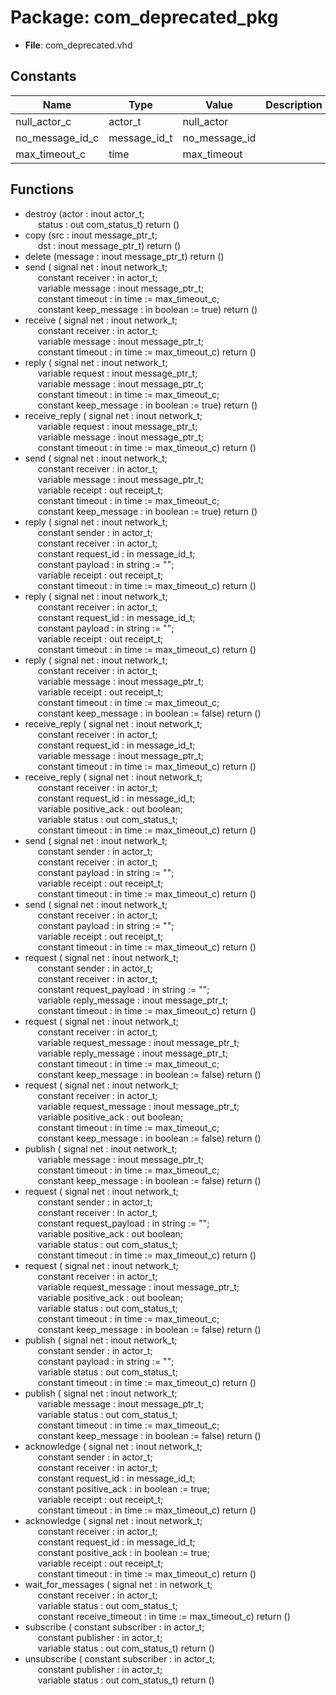# Package: com_deprecated_pkg

- **File**: com_deprecated.vhd
## Constants

| Name            | Type         | Value          | Description |
| --------------- | ------------ | -------------- | ----------- |
| null_actor_c    | actor_t      |  null_actor    |             |
| no_message_id_c | message_id_t |  no_message_id |             |
| max_timeout_c   | time         |  max_timeout   |             |
## Functions
- destroy <font id="function_arguments">(actor     : inout actor_t;<br><span style="padding-left:20px"> status : out com_status_t) </font> <font id="function_return">return ()</font>
- copy <font id="function_arguments">(src : inout message_ptr_t;<br><span style="padding-left:20px"> dst : inout message_ptr_t) </font> <font id="function_return">return ()</font>
- delete <font id="function_arguments">(message : inout message_ptr_t) </font> <font id="function_return">return ()</font>
- send <font id="function_arguments">( signal net            : inout network_t;<br><span style="padding-left:20px"> constant receiver     : in    actor_t;<br><span style="padding-left:20px"> variable message      : inout message_ptr_t;<br><span style="padding-left:20px"> constant timeout      : in    time    := max_timeout_c;<br><span style="padding-left:20px"> constant keep_message : in    boolean := true) </font> <font id="function_return">return ()</font>
- receive <font id="function_arguments">( signal net        : inout network_t;<br><span style="padding-left:20px"> constant receiver : in    actor_t;<br><span style="padding-left:20px"> variable message  : inout message_ptr_t;<br><span style="padding-left:20px"> constant timeout  : in    time := max_timeout_c) </font> <font id="function_return">return ()</font>
- reply <font id="function_arguments">( signal net            : inout network_t;<br><span style="padding-left:20px"> variable request      : inout message_ptr_t;<br><span style="padding-left:20px"> variable message      : inout message_ptr_t;<br><span style="padding-left:20px"> constant timeout      : in    time    := max_timeout_c;<br><span style="padding-left:20px"> constant keep_message : in    boolean := true) </font> <font id="function_return">return ()</font>
- receive_reply <font id="function_arguments">( signal net       : inout network_t;<br><span style="padding-left:20px"> variable request : inout message_ptr_t;<br><span style="padding-left:20px"> variable message : inout message_ptr_t;<br><span style="padding-left:20px"> constant timeout : in    time := max_timeout_c) </font> <font id="function_return">return ()</font>
- send <font id="function_arguments">( signal net            : inout network_t;<br><span style="padding-left:20px"> constant receiver     : in    actor_t;<br><span style="padding-left:20px"> variable message      : inout message_ptr_t;<br><span style="padding-left:20px"> variable receipt      : out   receipt_t;<br><span style="padding-left:20px"> constant timeout      : in    time    := max_timeout_c;<br><span style="padding-left:20px"> constant keep_message : in    boolean := true) </font> <font id="function_return">return ()</font>
- reply <font id="function_arguments">( signal net          : inout network_t;<br><span style="padding-left:20px"> constant sender     : in    actor_t;<br><span style="padding-left:20px"> constant receiver   : in    actor_t;<br><span style="padding-left:20px"> constant request_id : in    message_id_t;<br><span style="padding-left:20px"> constant payload    : in    string := "";<br><span style="padding-left:20px"> variable receipt    : out   receipt_t;<br><span style="padding-left:20px"> constant timeout    : in    time   := max_timeout_c) </font> <font id="function_return">return ()</font>
- reply <font id="function_arguments">( signal net          : inout network_t;<br><span style="padding-left:20px"> constant receiver   : in    actor_t;<br><span style="padding-left:20px"> constant request_id : in    message_id_t;<br><span style="padding-left:20px"> constant payload    : in    string := "";<br><span style="padding-left:20px"> variable receipt    : out   receipt_t;<br><span style="padding-left:20px"> constant timeout    : in    time   := max_timeout_c) </font> <font id="function_return">return ()</font>
- reply <font id="function_arguments">( signal net            : inout network_t;<br><span style="padding-left:20px"> constant receiver     : in    actor_t;<br><span style="padding-left:20px"> variable message      : inout message_ptr_t;<br><span style="padding-left:20px"> variable receipt      : out   receipt_t;<br><span style="padding-left:20px"> constant timeout      : in    time    := max_timeout_c;<br><span style="padding-left:20px"> constant keep_message : in    boolean := false) </font> <font id="function_return">return ()</font>
- receive_reply <font id="function_arguments">( signal net          : inout network_t;<br><span style="padding-left:20px"> constant receiver   : in    actor_t;<br><span style="padding-left:20px"> constant request_id : in    message_id_t;<br><span style="padding-left:20px"> variable message    : inout message_ptr_t;<br><span style="padding-left:20px"> constant timeout    : in    time := max_timeout_c) </font> <font id="function_return">return ()</font>
- receive_reply <font id="function_arguments">( signal net            : inout network_t;<br><span style="padding-left:20px"> constant receiver     : in    actor_t;<br><span style="padding-left:20px"> constant request_id   : in    message_id_t;<br><span style="padding-left:20px"> variable positive_ack : out   boolean;<br><span style="padding-left:20px"> variable status       : out   com_status_t;<br><span style="padding-left:20px"> constant timeout      : in    time := max_timeout_c) </font> <font id="function_return">return ()</font>
- send <font id="function_arguments">( signal net        : inout network_t;<br><span style="padding-left:20px"> constant sender   : in    actor_t;<br><span style="padding-left:20px"> constant receiver : in    actor_t;<br><span style="padding-left:20px"> constant payload  : in    string := "";<br><span style="padding-left:20px"> variable receipt  : out   receipt_t;<br><span style="padding-left:20px"> constant timeout  : in    time   := max_timeout_c) </font> <font id="function_return">return ()</font>
- send <font id="function_arguments">( signal net        : inout network_t;<br><span style="padding-left:20px"> constant receiver : in    actor_t;<br><span style="padding-left:20px"> constant payload  : in    string := "";<br><span style="padding-left:20px"> variable receipt  : out   receipt_t;<br><span style="padding-left:20px"> constant timeout  : in    time   := max_timeout_c) </font> <font id="function_return">return ()</font>
- request <font id="function_arguments">( signal net               : inout network_t;<br><span style="padding-left:20px"> constant sender          : in    actor_t;<br><span style="padding-left:20px"> constant receiver        : in    actor_t;<br><span style="padding-left:20px"> constant request_payload : in    string := "";<br><span style="padding-left:20px"> variable reply_message   : inout message_ptr_t;<br><span style="padding-left:20px"> constant timeout         : in    time   := max_timeout_c) </font> <font id="function_return">return ()</font>
- request <font id="function_arguments">( signal net               : inout network_t;<br><span style="padding-left:20px"> constant receiver        : in    actor_t;<br><span style="padding-left:20px"> variable request_message : inout message_ptr_t;<br><span style="padding-left:20px"> variable reply_message   : inout message_ptr_t;<br><span style="padding-left:20px"> constant timeout         : in    time    := max_timeout_c;<br><span style="padding-left:20px"> constant keep_message    : in    boolean := false) </font> <font id="function_return">return ()</font>
- request <font id="function_arguments">( signal net               : inout network_t;<br><span style="padding-left:20px"> constant receiver        : in    actor_t;<br><span style="padding-left:20px"> variable request_message : inout message_ptr_t;<br><span style="padding-left:20px"> variable positive_ack    : out   boolean;<br><span style="padding-left:20px"> constant timeout         : in    time    := max_timeout_c;<br><span style="padding-left:20px"> constant keep_message    : in    boolean := false) </font> <font id="function_return">return ()</font>
- publish <font id="function_arguments">( signal net            : inout network_t;<br><span style="padding-left:20px"> variable message      : inout message_ptr_t;<br><span style="padding-left:20px"> constant timeout      : in    time    := max_timeout_c;<br><span style="padding-left:20px"> constant keep_message : in    boolean := false) </font> <font id="function_return">return ()</font>
- request <font id="function_arguments">( signal net               : inout network_t;<br><span style="padding-left:20px"> constant sender          : in    actor_t;<br><span style="padding-left:20px"> constant receiver        : in    actor_t;<br><span style="padding-left:20px"> constant request_payload : in    string := "";<br><span style="padding-left:20px"> variable positive_ack    : out   boolean;<br><span style="padding-left:20px"> variable status          : out   com_status_t;<br><span style="padding-left:20px"> constant timeout         : in    time   := max_timeout_c) </font> <font id="function_return">return ()</font>
- request <font id="function_arguments">( signal net               : inout network_t;<br><span style="padding-left:20px"> constant receiver        : in    actor_t;<br><span style="padding-left:20px"> variable request_message : inout message_ptr_t;<br><span style="padding-left:20px"> variable positive_ack    : out   boolean;<br><span style="padding-left:20px"> variable status          : out   com_status_t;<br><span style="padding-left:20px"> constant timeout         : in    time    := max_timeout_c;<br><span style="padding-left:20px"> constant keep_message    : in    boolean := false) </font> <font id="function_return">return ()</font>
- publish <font id="function_arguments">( signal net       : inout network_t;<br><span style="padding-left:20px"> constant sender  : in    actor_t;<br><span style="padding-left:20px"> constant payload : in    string := "";<br><span style="padding-left:20px"> variable status  : out   com_status_t;<br><span style="padding-left:20px"> constant timeout : in    time   := max_timeout_c) </font> <font id="function_return">return ()</font>
- publish <font id="function_arguments">( signal net            : inout network_t;<br><span style="padding-left:20px"> variable message      : inout message_ptr_t;<br><span style="padding-left:20px"> variable status       : out   com_status_t;<br><span style="padding-left:20px"> constant timeout      : in    time    := max_timeout_c;<br><span style="padding-left:20px"> constant keep_message : in    boolean := false) </font> <font id="function_return">return ()</font>
- acknowledge <font id="function_arguments">( signal net            : inout network_t;<br><span style="padding-left:20px"> constant sender       : in    actor_t;<br><span style="padding-left:20px"> constant receiver     : in    actor_t;<br><span style="padding-left:20px"> constant request_id   : in    message_id_t;<br><span style="padding-left:20px"> constant positive_ack : in    boolean := true;<br><span style="padding-left:20px"> variable receipt      : out   receipt_t;<br><span style="padding-left:20px"> constant timeout      : in    time    := max_timeout_c) </font> <font id="function_return">return ()</font>
- acknowledge <font id="function_arguments">( signal net            : inout network_t;<br><span style="padding-left:20px"> constant receiver     : in    actor_t;<br><span style="padding-left:20px"> constant request_id   : in    message_id_t;<br><span style="padding-left:20px"> constant positive_ack : in    boolean := true;<br><span style="padding-left:20px"> variable receipt      : out   receipt_t;<br><span style="padding-left:20px"> constant timeout      : in    time    := max_timeout_c) </font> <font id="function_return">return ()</font>
- wait_for_messages <font id="function_arguments">( signal net               : in  network_t;<br><span style="padding-left:20px"> constant receiver        : in  actor_t;<br><span style="padding-left:20px"> variable status          : out com_status_t;<br><span style="padding-left:20px"> constant receive_timeout : in  time := max_timeout_c) </font> <font id="function_return">return ()</font>
- subscribe <font id="function_arguments">( constant subscriber : in  actor_t;<br><span style="padding-left:20px"> constant publisher  : in  actor_t;<br><span style="padding-left:20px"> variable status     : out com_status_t) </font> <font id="function_return">return ()</font>
- unsubscribe <font id="function_arguments">( constant subscriber : in  actor_t;<br><span style="padding-left:20px"> constant publisher  : in  actor_t;<br><span style="padding-left:20px"> variable status     : out com_status_t) </font> <font id="function_return">return ()</font>
